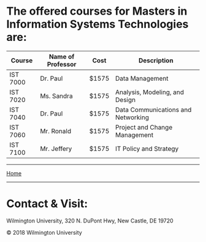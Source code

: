 


# The offered courses for Masters in  Information Systems Technologies are:

|Course | Name of Professor |Cost | Description|
|---    | ---               | --- | ---|
|IST 7000 | Dr. Paul | $1575| Data Management|
|IST 7020 | Ms. Sandra | $1575| Analysis, Modeling, and Design|
|IST 7040 |Dr. Paul | $1575| Data Communications and Networking|
|IST 7060 | Mr. Ronald| $1575| Project and Change Management|
|IST 7100 | Mr. Jeffery| $1575 |IT Policy and Strategy|

----
[Home](https://tuojeanbaptiste.github.io/TeamC/)


---

# Contact & Visit: 
Wilmington University, 
320 N. 
DuPont Hwy, 
New Castle, DE 19720 

<div>
   &copy; 2018 Wilmington University
</div>
